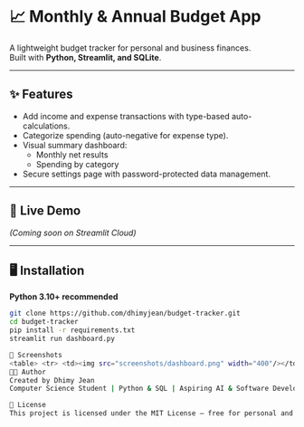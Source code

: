 # 📈 Monthly & Annual Budget App

A lightweight budget tracker for personal and business finances.  
Built with **Python, Streamlit, and SQLite**.

---

## ✨ Features
- Add income and expense transactions with type-based auto-calculations.
- Categorize spending (auto-negative for expense type).
- Visual summary dashboard:
  - Monthly net results
  - Spending by category
- Secure settings page with password-protected data management.

---

## 🚀 Live Demo
*(Coming soon on Streamlit Cloud)*

---

## 🖥️ Installation
**Python 3.10+ recommended**
```bash
git clone https://github.com/dhimyjean/budget-tracker.git
cd budget-tracker
pip install -r requirements.txt
streamlit run dashboard.py

📸 Screenshots
<table> <tr> <td><img src="screenshots/dashboard.png" width="400"/></td> <td><img src="screenshots/transactions.png" width="400"/></td> </tr> <tr> <td><img src="screenshots/add_transaction.png" width="400"/></td> <td><img src="screenshots/settings.png" width="400"/></td> </tr> </table>
👨‍💻 Author
Created by Dhimy Jean
Computer Science Student | Python & SQL | Aspiring AI & Software Developer

📄 License
This project is licensed under the MIT License – free for personal and commercial use.

